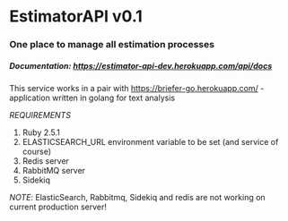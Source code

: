 # EstimatorAPI v0.1


### One place to manage all estimation processes 

##### Documentation: https://estimator-api-dev.herokuapp.com/api/docs

This service works in a pair with https://briefer-go.herokuapp.com/ - application
written in golang for text analysis

*REQUIREMENTS*

1. Ruby 2.5.1
1. ELASTICSEARCH_URL environment variable to be set (and service of course)
1. Redis server 
1. RabbitMQ server
1. Sidekiq

*NOTE*: ElasticSearch, Rabbitmq, Sidekiq and redis are not working on current production server!
